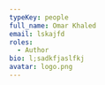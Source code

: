 ```yaml
---
typeKey: people
full_name: Omar Khaled
email: lskajfd
roles:
  - Author
bio: l;sadkfjaslfkj
avatar: logo.png
---
```


